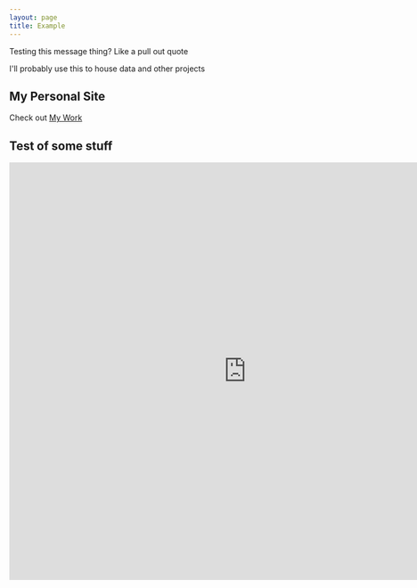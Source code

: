 ```yaml
---
layout: page
title: Example
---
```


<p class="message">
  Testing this message thing? Like a pull out quote
</p>

I'll probably use this to house data and other projects

## My Personal Site

Check out [My Work](www.sonoshah.com)

## Test of some stuff

<iframe src="https://public.tableau.com/views/PovertySTATE/Poverty?:showVizHome=no&:embed=true" width ="850" height ="750" scrolling="yes" frameBorder="0" ></iframe>

